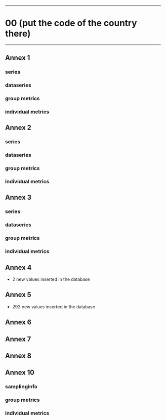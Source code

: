 -----------------------------------------------------------
# 00 (put the code of the country there) 
-----------------------------------------------------------

## Annex 1

### series

### dataseries


### group metrics


### individual metrics

## Annex 2

### series

### dataseries


### group metrics


### individual metrics



## Annex 3

### series

### dataseries


### group metrics


### individual metrics



## Annex 4
* 2 new values inserted in the database


## Annex 5
* 292 new values inserted in the database


## Annex 6



## Annex 7



## Annex 8



## Annex 10

### samplinginfo


### group metrics


### individual metrics

